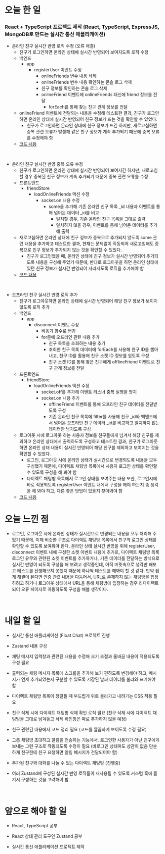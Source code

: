 # 오늘 한 일

### React + TypeScript 프로젝트 제작 (React, TypeScript, ExpressJS, MongoDB로 만드는 실시간 통신 애플리케이션)

- 온라인 친구 실시간 반영 로직 수정 (오류 해결)
  - 친구가 로그인하면 온라인 상태에 실시간 반영되어 보여지도록 로직 수정
  - 백엔드
    - app
      - registerUser 이벤트 수정
        - onlineFriends 변수 내용 삭제
        - onlineFriends 변수 내용 확인하는 콘솔 로그 삭제
        - 친구 정보를 확인하는 콘솔 로그 삭제
        - onlineFriend 이벤트에 onlineFriends 대신에 friend 정보를 전달
          - forEach를 통해 찾는 친구 관계 정보를 전달
  - onlineFriend 이벤트에 전달되는 내용을 수정해 테스트한 결과, 친구가 로그인하면 온라인 상태에 실시간 반영되어 친구 정보가 뜨는 것을 확인할 수 있었다.
    - 친구가 로그인하면 온라인 상태에 친구 정보가 뜨긴 하지만, 새로고침하면 중복 관련 오류가 발생해 같은 친구 정보가 계속 추가되기 때문에 중복 오류를 수정해야 함
  - [코드 내용](https://github.com/jeongsangtae/float-chat/commit/9d44ab09fe25e8b45e8614d9309c996b6a7e1bb1)

<br />

- 온라인 친구 실시간 반영 중복 오류 수정
  - 친구가 로그인하면 온라인 상태에 실시간 반영되어 보여지긴 하지만, 새로고침할 경우 중복된 친구 정보가 계속 추가되기 때문에 중복 관련 오류를 수정
  - 프론트엔드
    - friendStore
      - loadOnlineFriends 액션 수정
        - socket.on 내용 수정
          - some을 추가해 기존 온라인 친구 목록 \_id 내용과 이벤트를 통해 넘어온 데이터 \_id를 비교
            - 일치할 경우, 기존 온라인 친구 목록을 그대로 출력
            - 일치하지 않을 경우, 이벤트를 통해 넘어온 데이터를 추가해 출력
  - 새로고침하면 온라인 상태에 친구 정보가 중복으로 추가되지 않도록 some 관련 내용을 추가하고 테스트한 결과, 현재는 문제없이 작동되어 새로고침해도 중복으로 친구 정보가 추가되지 않는 것을 확인할 수 있었다.
    - 친구가 로그인했을 때, 온라인 상태에 친구 정보가 실시간 반영되어 추가되도록 내용을 구성해 주었기 때문에, 반대로 로그아웃을 하면 온라인 상태에 있던 친구 정보가 실시간 반영되어 사라지도록 로직을 추가해야 함
  - [코드 내용](https://github.com/jeongsangtae/float-chat/commit/555841614c697ef034acc6e05ae4f5b2da77d676)

<br />

- 오프라인 친구 실시간 반영 로직 추가
  - 친구가 로그아웃하면 온라인 상태에 실시간 반영되어 해당 친구 정보가 보이지 않도록 로직 추가
  - 백엔드
    - app
      - disconnect 이벤트 수정
        - 비동기 함수로 변경
        - for문에 오프라인 관련 내용 추가
          - 친구 목록을 조회하는 내용 추가
          - 조회한 친구 목록 데이터에 forEach를 사용해 친구 ID를 뽑아내고, 친구 ID를 활용해 친구 소켓 ID 정보를 얻도록 구성
          - 친구 소켓 ID를 통해 찾은 친구에게 offlineFriend 이벤트로 친구 관계 정보를 전달
  - 프론트엔드
    - friendStore
      - loadOnlineFriends 액션 수정
        - socket.off를 추가해 이벤트 리스너 중복 실행을 방지
        - socket.on 내용 추가
          - offlineFriend 이벤트를 통해 오프라인 친구 데이터를 전달받도록 구성
          - 기존 온라인 친구 목록에 filter를 사용해 친구 \_id와 백엔드에서 넘어온 오프라인 친구 데이터 \_id를 비교하고 일치하지 않는 데이터만 남기도록 구성
  - 로그아웃 시에 로그아웃 하는 사용자 정보를 친구들에게 넘겨서 해당 친구를 제외하고 온라인 상태에서 출력하도록 구성하고 테스트한 결과, 친구가 로그아웃하면 온라인 상태 내용이 실시간 반영되어 해당 친구를 제외하고 보여지는 것을 확인할 수 있었다.
    - 로그인, 로그아웃 시에 온라인 상태가 실시간으로 변경되도록 내용을 모두 구성했기 때문에, 다이렉트 채팅방 목록에서 사용자 로그인 상태를 확인할 수 있도록 구성을 해 봐야 함
    - 다이렉트 채팅방 목록에서 로그인 상태를 보여주는 내용 또한, 로그인시에 바로 적용되도록 registerUser 이벤트 내에서 구성을 해야 하는지 좀 생각을 해 봐야 하고, 다른 좋은 방법이 있을지 찾아봐야 함
  - [코드 내용](https://github.com/jeongsangtae/float-chat/commit/be97ee309b8a0221106c34b195d9cbd2456520b4)

# 오늘 느낀 점

- 로그인, 로그아웃 시에 온라인 상태가 실시간으로 변경되는 내용을 모두 처리해 주었기 때문에, 이제 비슷한 구조로 다이렉트 채팅방 목록에서 친구의 로그인 상태를 확인할 수 있도록 보여줘야 한다. 온라인 상태 실시간 반영을 위해 registerUser, disconnect 이벤트 내에 구성한 소켓 이벤트 내용에 추가로, 다이렉트 채팅방 목록 로그인 유무와 관련된 소켓 이벤트를 추가하거나, 기존 데이터를 전달하는 방식으로 실시간 반영이 되도록 구성을 해 보려고 생각중인데, 아직 머릿속으로 생각만 해보고 테스트를 진행해보지 못했지 때문에 하나씩 테스트를 해봐야 할 것 같다. 만약 쉽게 해결이 된다면 인증 관련 내용을 다듬어서, URL로 존재하지 않는 채팅방을 입장하려고 하거나 로그아웃 상태에서 URL을 통해 채팅방에 입장하는 경우 리다이렉트되어 오류 페이지로 이동하도록 구성을 해볼 생각이다.

<br />

# 내일 할 일

- 실시간 통신 애플리케이션 (Float Chat) 프로젝트 진행

- Zustand 내용 구성

- 채팅 메시지 입력창과 관련된 내용을 수정해 크기 조절과 줄바꿈 내용이 적용되도록 구성 필요

- 출력되는 채팅 메시지 목록에 스크롤을 추가해 보기 편하도록 변경해야 하고, 메시지가 언제 추가되었는지 구분할 수 있도록 저장된 날짜 데이터를 불러와 표기해야 함

- 다이렉트 채팅방 목록이 정렬될 때 부드럽게 위로 올라가고 내려가는 CSS 적용 필요

- 친구 삭제 시에 다이렉트 채팅방 삭제 확인 로직 필요 (친구 삭제 시에 다이렉트 채팅방을 그대로 남겨놓고 삭제 확인창은 따로 추가하지 않을 예정)

- 친구 관련된 내용에서 코드 정리 필요 (코드를 깔끔하게 보이도록 수정 필요)

- 그룹 채팅방 초대하고 알림을 전송하는 기능에서, 로그인한 사용자가 아닌 친구에게 보내는 그런 구조로 작동되도록 수정이 필요 (비로그인 상태여도 상관이 없음 단순하게 친구한테 친구 요청하면 알림 메시지가 전달되어야 함)

- 추가된 친구와 대화를 나눌 수 있는 다이렉트 채팅방 (진행중)

- 여러 Zustand에 구성된 실시간 반영 로직들이 재사용될 수 있도록 커스텀 훅에 옮겨서 구성하는 것을 고려해야 함

<br />

# 앞으로 해야 할 일

- React, TypeScript 공부

- React 상태 관리 도구인 Zustand 공부

- 실시간 통신 애플리케이션 프로젝트 제작
